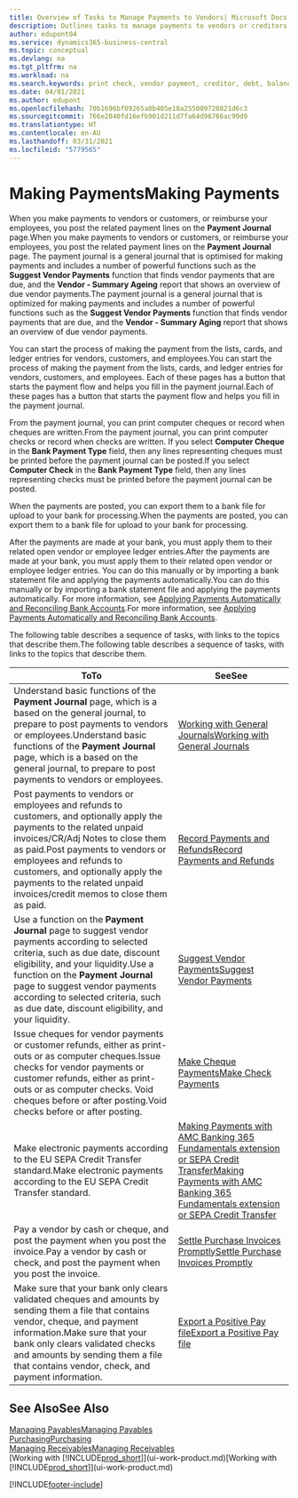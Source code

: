```yaml
---
title: Overview of Tasks to Manage Payments to Vendors| Microsoft Docs
description: Outlines tasks to manage payments to vendors or creditors, including posting payment lines and getting an overview of the balance due.
author: edupont04
ms.service: dynamics365-business-central
ms.topic: conceptual
ms.devlang: na
ms.tgt_pltfrm: na
ms.workload: na
ms.search.keywords: print check, vendor payment, creditor, debt, balance due, AP
ms.date: 04/01/2021
ms.author: edupont
ms.openlocfilehash: 70b1696bf09265a0b405e18a255089720821d6c3
ms.sourcegitcommit: 766e2840fd16efb901d211d7fa64d96766ac99d9
ms.translationtype: HT
ms.contentlocale: en-AU
ms.lasthandoff: 03/31/2021
ms.locfileid: "5779565"
---
```

# <a name="making-payments"></a><span data-ttu-id="8c95e-103">Making Payments</span><span class="sxs-lookup"><span data-stu-id="8c95e-103">Making Payments</span></span>

<span data-ttu-id="8c95e-104">When you make payments to vendors or customers, or reimburse your employees, you post the related payment lines on the **Payment Journal** page.</span><span class="sxs-lookup"><span data-stu-id="8c95e-104">When you make payments to vendors or customers, or reimburse your employees, you post the related payment lines on the **Payment Journal** page.</span></span> <span data-ttu-id="8c95e-105">The payment journal is a general journal that is optimised for making payments and includes a number of powerful functions such as the **Suggest Vendor Payments** function that finds vendor payments that are due, and the **Vendor - Summary Ageing** report that shows an overview of due vendor payments.</span><span class="sxs-lookup"><span data-stu-id="8c95e-105">The payment journal is a general journal that is optimized for making payments and includes a number of powerful functions such as the **Suggest Vendor Payments** function that finds vendor payments that are due, and the **Vendor - Summary Aging** report that shows an overview of due vendor payments.</span></span>  

<span data-ttu-id="8c95e-106">You can start the process of making the payment from the lists, cards, and ledger entries for vendors, customers, and employees.</span><span class="sxs-lookup"><span data-stu-id="8c95e-106">You can start the process of making the payment from the lists, cards, and ledger entries for vendors, customers, and employees.</span></span> <span data-ttu-id="8c95e-107">Each of these pages has a button that starts the payment flow and helps you fill in the payment journal.</span><span class="sxs-lookup"><span data-stu-id="8c95e-107">Each of these pages has a button that starts the payment flow and helps you fill in the payment journal.</span></span>  

<span data-ttu-id="8c95e-108">From the payment journal, you can print computer cheques or record when cheques are written.</span><span class="sxs-lookup"><span data-stu-id="8c95e-108">From the payment journal, you can print computer checks or record when checks are written.</span></span> <span data-ttu-id="8c95e-109">If you select **Computer Cheque** in the **Bank Payment Type** field, then any lines representing cheques must be printed before the payment journal can be posted.</span><span class="sxs-lookup"><span data-stu-id="8c95e-109">If you select **Computer Check** in the **Bank Payment Type** field, then any lines representing checks must be printed before the payment journal can be posted.</span></span>

<span data-ttu-id="8c95e-110">When the payments are posted, you can export them to a bank file for upload to your bank for processing.</span><span class="sxs-lookup"><span data-stu-id="8c95e-110">When the payments are posted, you can export them to a bank file for upload to your bank for processing.</span></span>

<span data-ttu-id="8c95e-111">After the payments are made at your bank, you must apply them to their related open vendor or employee ledger entries.</span><span class="sxs-lookup"><span data-stu-id="8c95e-111">After the payments are made at your bank, you must apply them to their related open vendor or employee ledger entries.</span></span> <span data-ttu-id="8c95e-112">You can do this manually or by importing a bank statement file and applying the payments automatically.</span><span class="sxs-lookup"><span data-stu-id="8c95e-112">You can do this manually or by importing a bank statement file and applying the payments automatically.</span></span> <span data-ttu-id="8c95e-113">For more information, see [Applying Payments Automatically and Reconciling Bank Accounts](receivables-apply-payments-auto-reconcile-bank-accounts.md).</span><span class="sxs-lookup"><span data-stu-id="8c95e-113">For more information, see [Applying Payments Automatically and Reconciling Bank Accounts](receivables-apply-payments-auto-reconcile-bank-accounts.md).</span></span>

<span data-ttu-id="8c95e-114">The following table describes a sequence of tasks, with links to the topics that describe them.</span><span class="sxs-lookup"><span data-stu-id="8c95e-114">The following table describes a sequence of tasks, with links to the topics that describe them.</span></span>

| <span data-ttu-id="8c95e-115">To</span><span class="sxs-lookup"><span data-stu-id="8c95e-115">To</span></span> | <span data-ttu-id="8c95e-116">See</span><span class="sxs-lookup"><span data-stu-id="8c95e-116">See</span></span> |
| --- | --- |
|<span data-ttu-id="8c95e-117">Understand basic functions of the **Payment Journal** page, which is a based on the general journal, to prepare to post payments to vendors or employees.</span><span class="sxs-lookup"><span data-stu-id="8c95e-117">Understand basic functions of the **Payment Journal** page, which is a based on the general journal, to prepare to post payments to vendors or employees.</span></span>|[<span data-ttu-id="8c95e-118">Working with General Journals</span><span class="sxs-lookup"><span data-stu-id="8c95e-118">Working with General Journals</span></span>](ui-work-general-journals.md)|
|<span data-ttu-id="8c95e-119">Post payments to vendors or employees and refunds to customers, and optionally apply the payments to the related unpaid invoices/CR/Adj Notes to close them as paid.</span><span class="sxs-lookup"><span data-stu-id="8c95e-119">Post payments to vendors or employees and refunds to customers, and optionally apply the payments to the related unpaid invoices/credit memos to close them as paid.</span></span>|[<span data-ttu-id="8c95e-120">Record Payments and Refunds</span><span class="sxs-lookup"><span data-stu-id="8c95e-120">Record Payments and Refunds</span></span>](payables-how-post-payments-refunds.md)|
| <span data-ttu-id="8c95e-121">Use a function on the **Payment Journal** page to suggest vendor payments according to selected criteria, such as due date, discount eligibility, and your liquidity.</span><span class="sxs-lookup"><span data-stu-id="8c95e-121">Use a function on the **Payment Journal** page to suggest vendor payments according to selected criteria, such as due date, discount eligibility, and your liquidity.</span></span> |[<span data-ttu-id="8c95e-122">Suggest Vendor Payments</span><span class="sxs-lookup"><span data-stu-id="8c95e-122">Suggest Vendor Payments</span></span>](payables-how-suggest-vendor-payments.md) |
| <span data-ttu-id="8c95e-123">Issue cheques for vendor payments or customer refunds, either as print-outs or as computer cheques.</span><span class="sxs-lookup"><span data-stu-id="8c95e-123">Issue checks for vendor payments or customer refunds, either as print-outs or as computer checks.</span></span> <span data-ttu-id="8c95e-124">Void cheques before or after posting.</span><span class="sxs-lookup"><span data-stu-id="8c95e-124">Void checks before or after posting.</span></span> |[<span data-ttu-id="8c95e-125">Make Cheque Payments</span><span class="sxs-lookup"><span data-stu-id="8c95e-125">Make Check Payments</span></span>](payables-how-work-checks.md) |
|<span data-ttu-id="8c95e-126">Make electronic payments according to the EU SEPA Credit Transfer standard.</span><span class="sxs-lookup"><span data-stu-id="8c95e-126">Make electronic payments according to the EU SEPA Credit Transfer standard.</span></span>|[<span data-ttu-id="8c95e-127">Making Payments with AMC Banking 365 Fundamentals extension or SEPA Credit Transfer</span><span class="sxs-lookup"><span data-stu-id="8c95e-127">Making Payments with AMC Banking 365 Fundamentals extension or SEPA Credit Transfer</span></span>](finance-make-payments-with-bank-data-conversion-service-or-sepa-credit-transfer.md)|
| <span data-ttu-id="8c95e-128">Pay a vendor by cash or cheque, and post the payment when you post the invoice.</span><span class="sxs-lookup"><span data-stu-id="8c95e-128">Pay a vendor by cash or check, and post the payment when you post the invoice.</span></span> |[<span data-ttu-id="8c95e-129">Settle Purchase Invoices Promptly</span><span class="sxs-lookup"><span data-stu-id="8c95e-129">Settle Purchase Invoices Promptly</span></span>](finance-how-to-settle-purchase-invoices-promptly.md) |
| <span data-ttu-id="8c95e-130">Make sure that your bank only clears validated cheques and amounts by sending them a file that contains vendor, cheque, and payment information.</span><span class="sxs-lookup"><span data-stu-id="8c95e-130">Make sure that your bank only clears validated checks and amounts by sending them a file that contains vendor, check, and payment information.</span></span> |[<span data-ttu-id="8c95e-131">Export a Positive Pay file</span><span class="sxs-lookup"><span data-stu-id="8c95e-131">Export a Positive Pay file</span></span>](finance-how-positive-pay.md) |

## <a name="see-also"></a><span data-ttu-id="8c95e-132">See Also</span><span class="sxs-lookup"><span data-stu-id="8c95e-132">See Also</span></span>
[<span data-ttu-id="8c95e-133">Managing Payables</span><span class="sxs-lookup"><span data-stu-id="8c95e-133">Managing Payables</span></span>](payables-manage-payables.md)  
[<span data-ttu-id="8c95e-134">Purchasing</span><span class="sxs-lookup"><span data-stu-id="8c95e-134">Purchasing</span></span>](purchasing-manage-purchasing.md)  
[<span data-ttu-id="8c95e-135">Managing Receivables</span><span class="sxs-lookup"><span data-stu-id="8c95e-135">Managing Receivables</span></span>](receivables-manage-receivables.md)  
<span data-ttu-id="8c95e-136">[Working with [!INCLUDE[prod_short](includes/prod_short.md)]](ui-work-product.md)</span><span class="sxs-lookup"><span data-stu-id="8c95e-136">[Working with [!INCLUDE[prod_short](includes/prod_short.md)]](ui-work-product.md)</span></span>  


[!INCLUDE[footer-include](includes/footer-banner.md)]
